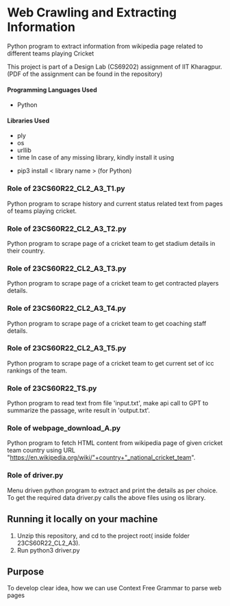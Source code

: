 # Web Crawling and Extracting Information

Python program to extract information from wikipedia page related to different teams playing Cricket

This project is part of a Design Lab (CS69202) assignment of IIT Kharagpur. (PDF of the assignment can be found in the repository)

#### Programming Languages Used
* Python

#### Libraries Used
* ply
* os
* urllib
* time
In case of any missing library, kindly install it using 
- pip3 install < library name > (for Python)

### Role of 23CS60R22_CL2_A3_T1.py
Python program to scrape history and current status related text from pages of teams playing cricket.

### Role of 23CS60R22_CL2_A3_T2.py
Python program to scrape page of a cricket team to get stadium details in their country.

### Role of 23CS60R22_CL2_A3_T3.py
Python program to scrape page of a cricket team to get contracted players details.

### Role of 23CS60R22_CL2_A3_T4.py
Python program to scrape page of a cricket team to get coaching staff details.

### Role of 23CS60R22_CL2_A3_T5.py
Python program to scrape page of a cricket team to get current set of icc rankings of the team.

### Role of 23CS60R22_TS.py
Python program to read text from file 'input.txt', make api call to GPT to summarize the passage, write result in 'output.txt'.

### Role of webpage_download_A.py
Python program to fetch HTML content from wikipedia page of given cricket team country using URL "https://en.wikipedia.org/wiki/"+country+"_national_cricket_team".

### Role of driver.py
Menu driven python program to extract and print the details as per choice.
To get the required data driver.py calls the above files using os library.

## Running it locally on your machine
1. Unzip this repository, and cd to the project root( inside folder 23CS60R22_CL2_A3).
2. Run python3 driver.py

## Purpose
To develop clear idea, how we can use Context Free Grammar to parse web pages